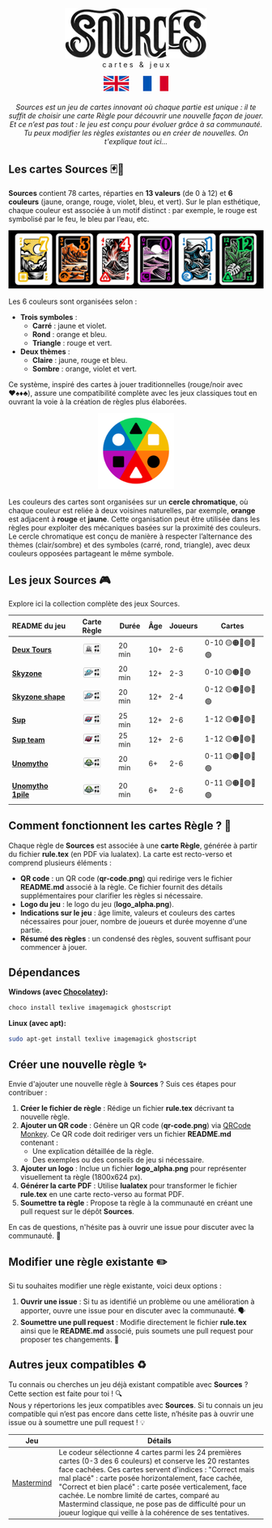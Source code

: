 <a name="sources"></a>
<p align="center">
  <picture>
    <source media="(prefers-color-scheme: dark)" srcset="assets/sources_dark_theme.png" height="100px" />
    <img src="assets/sources_light_theme.png" height="100px" />
  </picture>
  <br />
  c a r t e s &nbsp; & &nbsp; j e u x
</p>

<p align="center">
  <a href="https://github.com/Polyhedr/Sources/tree/english?tab=readme-ov-file#sources"><img src="rule_lib/english_crop.png" alt="English" width="50px" height="30px"></a>
  &nbsp;&nbsp;&nbsp;&nbsp;&nbsp;
  <a href="https://github.com/Polyhedr/Sources/tree/fran%C3%A7ais?tab=readme-ov-file#sources"><img src="rule_lib/french_crop.png" alt="French" width="50px" height="30px"></a>
</p>

<h6 align="center">
Sources est un jeu de cartes innovant où chaque partie est unique : il te suffit de choisir une carte Règle pour découvrir une nouvelle façon de jouer. 
Et ce n’est pas tout : le jeu est conçu pour évoluer grâce à sa communauté. Tu peux modifier les règles existantes ou en créer de nouvelles. On t'explique tout ici...
</h6>


## Les cartes Sources 🃏🎴  
**Sources** contient 78 cartes, réparties en **13 valeurs** (de 0 à 12) et **6 couleurs** (jaune, orange, rouge, violet, bleu, et vert). Sur le plan esthétique, chaque couleur est associée à un motif distinct : par exemple, le rouge est symbolisé par le feu, le bleu par l’eau, etc.

<p align="center">
<img src="assets/some_cards.jpg">
</p>

Les 6 couleurs sont organisées selon :  
- **Trois symboles** :  
  - **Carré** : jaune et violet.  
  - **Rond** : orange et bleu.
  - **Triangle** : rouge et vert.  
- **Deux thèmes** :  
  - **Claire** : jaune, rouge et bleu.  
  - **Sombre** : orange, violet et vert.  

Ce système, inspiré des cartes à jouer traditionnelles (rouge/noir avec ♥️♠️♦️♣️), assure une compatibilité complète avec les jeux classiques tout en ouvrant la voie à la création de règles plus élaborées.

<p align="center">
<img src="assets/color_ring.png" height="150px" />
</p>

Les couleurs des cartes sont organisées sur un **cercle chromatique**, où chaque couleur est reliée à deux voisines naturelles, par exemple, **orange** est adjacent à **rouge** et **jaune**. Cette organisation peut être utilisée dans les règles pour exploiter des mécaniques basées sur la proximité des couleurs. Le cercle chromatique est conçu de manière à respecter l’alternance des thèmes (clair/sombre) et des symboles (carré, rond, triangle), avec deux couleurs opposées partageant le même symbole. 

## Les jeux Sources 🎮
Explore ici la collection complète des jeux Sources.

|README du jeu|Carte Règle|Durée|Âge|Joueurs|Cartes|
|-------------|:---------:|-----|---|-------|------|
|**[Deux Tours](https://github.com/Polyhedr/Sources/tree/fran%C3%A7ais/rules/Deux_Tours#deux-tours)**|[<img src="https://github.com/Polyhedr/Sources/blob/fran%C3%A7ais/rules/Deux_Tours/Deux_Tours/rule_top.png" height=20px/>](https://github.com/Polyhedr/Sources/tree/fran%C3%A7ais/rules/Deux_Tours/Deux_Tours/rule.pdf)|20 min|10+|2-6|0-10 🟡🟠🔴🟣🔵🟢|
| **[Skyzone](https://github.com/Polyhedr/Sources/tree/fran%C3%A7ais/rules/Skyzone#skyzone)**|[<img src="https://github.com/Polyhedr/Sources/blob/fran%C3%A7ais/rules/Skyzone/Skyzone/rule_top.png" height=20px/>](https://github.com/Polyhedr/Sources/tree/fran%C3%A7ais/rules/Skyzone/Skyzone/rule.pdf)|20 min|12+|2-3|0-10 🟡🟠🔴🟣|
| **[Skyzone shape](https://github.com/Polyhedr/Sources/tree/fran%C3%A7ais/rules/Skyzone#skyzone-shape)**|[<img src="https://github.com/Polyhedr/Sources/blob/fran%C3%A7ais/rules/Skyzone/Skyzone_shape/rule_top.png" height=20px/>](https://github.com/Polyhedr/Sources/tree/fran%C3%A7ais/rules/Skyzone/Skyzone_shape/rule.pdf)|20 min|12+|2-4|0-12 🟡🟠🔴🟣🔵🟢|
| **[Sup](https://github.com/Polyhedr/Sources/tree/fran%C3%A7ais/rules/Sup#sup)**|[<img src="https://github.com/Polyhedr/Sources/blob/fran%C3%A7ais/rules/Sup/Sup/rule_top.png" height=20px/>](https://github.com/Polyhedr/Sources/tree/fran%C3%A7ais/rules/Sup/Sup/rule.pdf)|25 min|12+|2-6|1-12 🟡🟠🔴🟣🔵|
| **[Sup team](https://github.com/Polyhedr/Sources/tree/fran%C3%A7ais/rules/Sup#sup-team)**|[<img src="https://github.com/Polyhedr/Sources/blob/fran%C3%A7ais/rules/Sup/Sup_team/rule_top.png" height=20px/>](https://github.com/Polyhedr/Sources/tree/fran%C3%A7ais/rules/Sup/Sup_team/rule.pdf)|25 min|12+|2-6|1-12 🟡🟠🔴🟣🔵|
| **[Unomytho](https://github.com/Polyhedr/Sources/tree/fran%C3%A7ais/rules/Unomytho#unomytho)**|[<img src="https://github.com/Polyhedr/Sources/blob/fran%C3%A7ais/rules/Unomytho/Unomytho/rule_top.png" height=20px/>](https://github.com/Polyhedr/Sources/tree/fran%C3%A7ais/rules/Unomytho/Unomytho/rule.pdf)|20 min|6+|2-6|0-11 🟡🟠🔴🟣🔵🟢|
| **[Unomytho 1pile](https://github.com/Polyhedr/Sources/tree/fran%C3%A7ais/rules/Unomytho#unomytho-1pile)**|[<img src="https://github.com/Polyhedr/Sources/blob/fran%C3%A7ais/rules/Unomytho/Unomytho_1pile/rule_top.png" height=20px/>](https://github.com/Polyhedr/Sources/tree/fran%C3%A7ais/rules/Unomytho/Unomytho_1pile/rule.pdf)|20 min|6+|2-6|0-11 🟡🟠🔴🟣🔵🟢|

## Comment fonctionnent les cartes Règle ? 📄
Chaque règle de **Sources** est associée à une **carte Règle**, générée à partir du fichier **rule.tex** (en PDF via lualatex). La carte est recto-verso et comprend plusieurs éléments :

- **QR code** : un QR code (**qr-code.png**) qui redirige vers le fichier **README.md** associé à la règle. Ce fichier fournit des détails supplémentaires pour clarifier les règles si nécessaire.
- **Logo du jeu** : le logo du jeu (**logo_alpha.png**).
- **Indications sur le jeu** : âge limite, valeurs et couleurs des cartes nécessaires pour jouer, nombre de joueurs et durée moyenne d'une partie.
- **Résumé des règles** : un condensé des règles, souvent suffisant pour commencer à jouer.

## Dépendances
**Windows (avec [Chocolatey](https://community.chocolatey.org/)):**
```sh
choco install texlive imagemagick ghostscript
```
**Linux (avec apt):**
```sh
sudo apt-get install texlive imagemagick ghostscript
```

## Créer une nouvelle règle ✨
Envie d'ajouter une nouvelle règle à **Sources** ? Suis ces étapes pour contribuer :  
1. **Créer le fichier de règle** : Rédige un fichier **rule.tex** décrivant ta nouvelle règle.
2. **Ajouter un QR code** : Génère un QR code (**qr-code.png**) via [QRCode Monkey](https://www.qrcode-monkey.com/). Ce QR code doit rediriger vers un fichier **README.md** contenant :
   - Une explication détaillée de la règle.
   - Des exemples ou des conseils de jeu si nécessaire.
3. **Ajouter un logo** : Inclue un fichier **logo_alpha.png** pour représenter visuellement ta règle (1800x624 px).
4. **Générer la carte PDF** : Utilise **lualatex** pour transformer le fichier **rule.tex** en une carte recto-verso au format PDF.
5. **Soumettre ta règle** : Propose ta règle à la communauté en créant une pull request sur le dépôt **Sources**.

En cas de questions, n'hésite pas à ouvrir une issue pour discuter avec la communauté. 🚀

## Modifier une règle existante ✏️
Si tu souhaites modifier une règle existante, voici deux options :
1. **Ouvrir une issue** : Si tu as identifié un problème ou une amélioration à apporter, ouvre une issue pour en discuter avec la communauté. 🗣️
2. **Soumettre une pull request** : Modifie directement le fichier **rule.tex** ainsi que le **README.md** associé, puis soumets une pull request pour proposer tes changements. 🔧

## Autres jeux compatibles ♻️
Tu connais ou cherches un jeu déjà existant compatible avec **Sources** ? Cette section est faite pour toi ! 🔍  
Nous y répertorions les jeux compatibles avec **Sources**. Si tu connais un jeu compatible qui n’est pas encore dans cette liste, n’hésite pas à ouvrir une issue ou à soumettre une pull request ! 💡

|Jeu|Détails|
|-------------|-----------|
|[Mastermind](https://fr.wikipedia.org/wiki/Mastermind)|Le codeur sélectionne 4 cartes parmi les 24 premières cartes (0-3 des 6 couleurs) et conserve les 20 restantes face cachées. Ces cartes servent d'indices : "Correct mais mal placé" : carte posée horizontalement, face cachée, "Correct et bien placé" : carte posée verticalement, face cachée. Le nombre limité de cartes, comparé au Mastermind classique, ne pose pas de difficulté pour un joueur logique qui veille à la cohérence de ses tentatives.|
